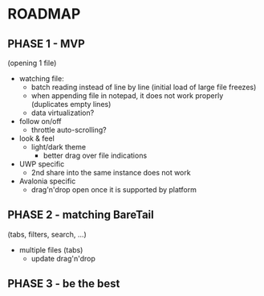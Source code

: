 # ROADMAP

## PHASE 1 - MVP 
(opening 1 file)

* watching file:
  * batch reading instead of line by line (initial load of large file freezes)
  * when appending file in notepad, it does not work properly (duplicates empty lines)
  * data virtualization?
* follow on/off
  * throttle auto-scrolling?
* look & feel
  * light/dark theme
    * better drag over file indications
* UWP specific
  * 2nd share into the same instance does not work
* Avalonia specific
  * drag'n'drop open once it is supported by platform

## PHASE 2 - matching BareTail
(tabs, filters, search, ...)

* multiple files (tabs)
  * update drag'n'drop

## PHASE 3 - be the best